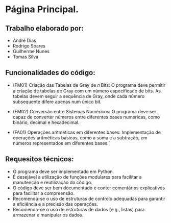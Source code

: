 # Página Principal.

## Trabalho elaborado por:

* André Dias
* Rodrigo Soares
* Guilherme Nunes
* Tomas Silva

## Funcionalidades do código:

* (FM01) Criação das Tabelas de Gray de 𝑛 Bits: O programa deve permitir a criação de tabelas de Gray com um número especificado de bits. As tabelas devem seguir a sequência de Gray, onde cada número subsequente difere apenas num único bit.

* (FM02) Conversão entre Sistemas Numéricos: O programa deve ser capaz de converter números entre diferentes bases numéricas, como binário, decimal e hexadecimal.

* (FA01) Operações aritméticas em diferentes bases: Implementação de operações aritméticas básicas, como a soma e a subtração, em números representados em diferentes bases.´

## Requesitos técnicos:

* O programa deve ser implementado em Python.
* É desejável a utilização de funções modulares para facilitar a manutenção e reutilização do código.
* O código deve ser bem documentado e conter comentários explicativos para facilitar a compreensão.
* Recomenda-se o uso de estruturas de controlo adequadas para garantir a eficiência e a precisão das operações.
* Recomenda-se o uso de estruturas de dados (e.g., listas) para armazenar e manipular os dados.

